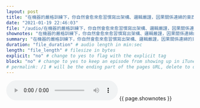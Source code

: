 ```yaml
---
layout: post
title: "在機器的嚴格訓練下，你自然會愈來愈習慣寫出架構、邏輯嚴謹，因果關係連綿的東西。若以寫程式的態度去寫文章，自然也會寫得愈來愈好。相對之下，如果一開始學寫文章，就是給人類看的話，就無法如此嚴謹，也不會有人來修理你那一團糟的邏輯，因為看的人本身也很有可能不合邏輯。" # quotes allow forbidden characters like the colon
date: "2021-01-19 22:46:03"
file: "/audio/在機器的嚴格訓練下，你自然會愈來愈習慣寫出架構、邏輯嚴謹，因果關係連綿的東西。若以寫程式的態度去寫文章，自然也會寫得愈來愈好。相對之下，如果一開始學寫文章，就是給人類看的話，就無法如此嚴謹，也不會有人來修理你那一團糟的邏輯，因為看的人本身也很有可能不合邏輯。.mp3"
shownotes: "在機器的嚴格訓練下，你自然會愈來愈習慣寫出架構、邏輯嚴謹，因果關係連綿的東西。若以寫程式的態度去寫文章，自然也會寫得愈來愈好。相對之下，如果一開始學寫文章，就是給人類看的話，就無法如此嚴謹，也不會有人來修理你那一團糟的邏輯，因為看的人本身也很有可能不合邏輯。"
summary: "在機器的嚴格訓練下，你自然會愈來愈習慣寫出架構、邏輯嚴謹，因果關係連綿的東西。若以寫程式的態度去寫文章，自然也會寫得愈來愈好。相對之下，如果一開始學寫文章，就是給人類看的話，就無法如此嚴謹，也不會有人來修理你那一團糟的邏輯，因為看的人本身也很有可能不合邏輯。"
duration: "file_duration" # audio length in min:sec
length: "file_length" # filesize in bytes
explicit: "no" # change to yes to flag with the explicit tag
block: "no" # change to yes to keep an episode from showing up in iTunes
# permalink: /1 # will be the ending part of the pages URL, delete to default to the title
---
```


<audio controls>
<source src="{{site.url}}{{site.baseurl}}{{ page.file }}" type="audio/x-mp3">
Your browser does not support the audio element.
</audio>
{{ page.shownotes }}

